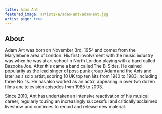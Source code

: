 ```yaml
---
title: Adam Ant
featured_image: artists/a/adam-ant/adam-ant.jpg
artist_page: true
---
```

## About

Adam Ant was born on November 3rd, 1954 and comes from the Marylebone area of London. His first involvement with the music industry was when he was at art school in North London playing with a band called Bazooka Joe. After this came a  band called The B-Sides.
He gained popularity as the lead singer of post-punk group Adam and the Ants and later as a solo artist, scoring 10 UK top ten hits from 1980 to 1983, including three No. 1s. He has also worked as an actor, appearing in over two dozen films and television episodes from 1985 to 2003.

Since 2010, Ant has undertaken an intensive reactivation of his musical career, regularly touring an increasingly successful and critically acclaimed liveshow, and continues to record and release new material.

